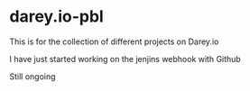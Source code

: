 # darey.io-pbl
This is for the collection of different projects on Darey.io

I have just started working on the jenjins webhook with Github

Still ongoing
